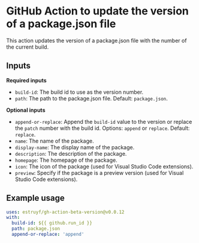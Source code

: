 # GitHub Action to update the version of a package.json file

This action updates the version of a package.json file with the number of the current build.

## Inputs

**Required inputs**

- `build-id`: The build id to use as the version number.
- `path`: The path to the package.json file. Default: `package.json`.

**Optional inputs**

- `append-or-replace`: Append the `build-id` value to the version or replace the `patch` number with the build id. Options: `append` or `replace`. Default: `replace`.
- `name`: The name of the package.
- `display-name`: The display name of the package.
- `description`: The description of the package.
- `homepage`: The homepage of the package.
- `icon`: The icon of the package (used for Visual Studio Code extensions).
- `preview`: Specify if the package is a preview version (used for Visual Studio Code extensions).

## Example usage

```yaml
uses: estruyf/gh-action-beta-version@v0.0.12
with:
  build-id: ${{ github.run_id }}
  path: package.json
  append-or-replace: 'append'
```
